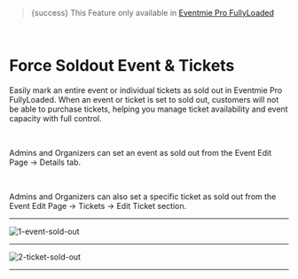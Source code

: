 <!--
Meta Description: Learn how to force events or tickets as sold out in Eventmie Pro FullyLoaded. Guide for admins and organizers to control ticket availability and manage sold out status in your Laravel event management platform.
Meta Keywords: force soldout event, sold out tickets, Eventmie Pro FullyLoaded, Laravel event management, ticket availability, admin, organizer, event sold out, Classiebit
-->

> {success} This Feature only available in [Eventmie Pro FullyLoaded](https://classiebit.com/eventmie-pro-fullyloaded)

<br>

# Force Soldout Event & Tickets

Easily mark an entire event or individual tickets as sold out in Eventmie Pro FullyLoaded. When an event or ticket is set to sold out, customers will not be able to purchase tickets, helping you manage ticket availability and event capacity with full control.

<br>

Admins and Organizers can set an event as sold out from the Event Edit Page -> Details tab.

<br>

Admins and Organizers can also set a specific ticket as sold out from the Event Edit Page -> Tickets -> Edit Ticket section.

---

![1-event-sold-out](/images/v3/Event-sold-out-image-28.webp "1-event-sold-out")

---

![2-ticket-sold-out](/images/v3/Ticket-force-soldout-image-29.webp "2-ticket-sold-out")

---

